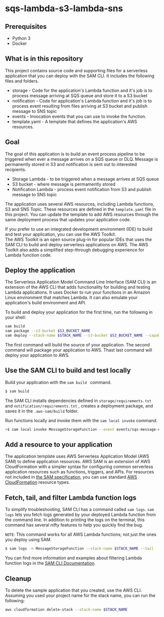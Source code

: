 # sqs-lambda-s3-lambda-sns

## Prerequisites

- Python 3
- Docker


## What is in this repository
This project contains source code and supporting files for a serverless application that you can deploy with the SAM CLI. It includes the following files and folders.

- storage - Code for the application's Lambda function and it's job is to process message
arriving at SQS queue and store it to a S3 bucket
- notification - Code for application's Lambda function and it's job is to process event resulting from files arriving at S3 bucket and publish message to SNS topic
- events - Invocation events that you can use to invoke the function.
- template.yaml - A template that defines the application's AWS resources.

## Goal
The goal of this application is to build an event process pipeline to be triggered when ever
a message arrives on a SQS queue or DLQ. Message is permanently stored in S3 and notification
is sent out to interested recipients.

- Storage Lambda - to be triggered when a message arrives at SQS queue
- S3 bucket - where message is permamently stored
- Notification Lambda - process event notification from S3 and publish message to SNS topic

The application uses several AWS resources, including Lambda functions, S3 and SNS Topic. These resources are defined in the `template.yaml` file in this project. You can update the template to add AWS resources through the same deployment process that updates your application code.

If you prefer to use an integrated development environment (IDE) to build and test your application, you can use the AWS Toolkit.  
The AWS Toolkit is an open source plug-in for popular IDEs that uses the SAM CLI to build and deploy serverless applications on AWS. The AWS Toolkit also adds a simplified step-through debugging experience for Lambda function code. 

## Deploy the application

The Serverless Application Model Command Line Interface (SAM CLI) is an extension of the AWS CLI that adds functionality for building and testing Lambda applications. It uses Docker to run your functions in an Amazon Linux environment that matches Lambda. It can also emulate your application's build environment and API.


To build and deploy your application for the first time, run the following in your shell:

```bash
sam build
sam package --s3-bucket $S3_BUCKET_NAME
sam deploy --stack-name $STACK_NAME --s3-bucket $S3_BUCKET_NAME --capabilities CAPABILITY_IAM CAPABILITY_NAMED_IAM
```

The first command will build the source of your application. The second command will package your application to AWS. Thast last command will deploy your application to AWS.

## Use the SAM CLI to build and test locally

Build your application with the `sam build ` command.

```bash
$ sam build
```

The SAM CLI installs dependencies defined in `storage/requirements.txt` and `notification/requirements.txt` , creates a deployment package, and saves it in the `.aws-sam/build` folder.

Run functions locally and invoke them with the `sam local invoke` command.

```bash
>$ sam local invoke MessageStorageFunction --event events/sqs-message-event.json
```


## Add a resource to your application
The application template uses AWS Serverless Application Model (AWS SAM) to define application resources. AWS SAM is an extension of AWS CloudFormation with a simpler syntax for configuring common serverless application resources such as functions, triggers, and APIs. For resources not included in [the SAM specification](https://github.com/awslabs/serverless-application-model/blob/master/versions/2016-10-31.md), you can use standard [AWS CloudFormation](https://docs.aws.amazon.com/AWSCloudFormation/latest/UserGuide/aws-template-resource-type-ref.html) resource types.

## Fetch, tail, and filter Lambda function logs

To simplify troubleshooting, SAM CLI has a command called `sam logs`. `sam logs` lets you fetch logs generated by your deployed Lambda function from the command line. In addition to printing the logs on the terminal, this command has several nifty features to help you quickly find the bug.

`NOTE`: This command works for all AWS Lambda functions; not just the ones you deploy using SAM.

```bash
$ sam logs -n MessageStorageFunction --stack-name $STACK_NAME --tail
```

You can find more information and examples about filtering Lambda function logs in the [SAM CLI Documentation](https://docs.aws.amazon.com/serverless-application-model/latest/developerguide/serverless-sam-cli-logging.html).


## Cleanup

To delete the sample application that you created, use the AWS CLI. Assuming you used your project name for the stack name, you can run the following:

```bash
aws cloudformation delete-stack --stack-name $STACK_NAME
```

